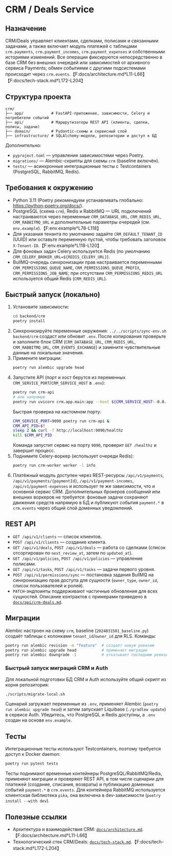 # CRM / Deals Service

## Назначение
CRM/Deals управляет клиентами, сделками, полисами и связанными задачами, а также включает модуль платежей с таблицами `crm.payments`, `crm.payment_incomes`, `crm.payment_expenses` и собственными историями изменений. Все операции фиксируются непосредственно в базе CRM без внешних очередей или зависимостей от архивного сервиса Payments; обмен событиями с другими подсистемами происходит через `crm.events`.【F:docs/architecture.md†L11-L66】【F:docs/tech-stack.md†L172-L204】

## Структура проекта
```
crm/
├── app/            # FastAPI-приложение, зависимости, Celery и потребители событий
├── api/            # Маршрутизаторы REST API (клиенты, сделки, полисы, задачи)
├── domain/         # Pydantic-схемы и сервисный слой
├── infrastructure/ # SQLAlchemy-модели, репозитории и доступ к БД
```
Дополнительно:
- `pyproject.toml` — управление зависимостями через Poetry.
- `migrations/` — Alembic-скрипты для схемы `crm` (baseline включён).
- `tests/` — асинхронные интеграционные тесты с Testcontainers (PostgreSQL, RabbitMQ, Redis).

## Требования к окружению
- Python 3.11 (Poetry рекомендуем устанавливать глобально: https://python-poetry.org/docs/).
- PostgreSQL (схема `crm`), Redis и RabbitMQ — URL подключений настраиваются через переменные `CRM_DATABASE_URL`, `CRM_REDIS_URL`, `CRM_RABBITMQ_URL` и дополнительные параметры очередей (см. `env.example`).【F:env.example†L78-L118】
- Для указания тенанта по умолчанию задайте `CRM_DEFAULT_TENANT_ID` (UUID) или оставьте переменную пустой, чтобы требовать заголовок `X-Tenant-ID`.【F:env.example†L118-L120】
- Для фоновых задач Celery используется Redis (по умолчанию `CRM_CELERY_BROKER_URL=${REDIS_CELERY_URL}`).
- BullMQ-очередь синхронизации прав настраивается переменными `CRM_PERMISSIONS_QUEUE_NAME`, `CRM_PERMISSIONS_QUEUE_PREFIX`, `CRM_PERMISSIONS_JOB_NAME`; при отсутствии `CRM_PERMISSIONS_REDIS_URL` используется общий Redis (`CRM_REDIS_URL`).

## Быстрый запуск (локально)
1. Установите зависимости:
   ```bash
   cd backend/crm
   poetry install
   ```
2. Синхронизируйте переменные окружения: `../../scripts/sync-env.sh backend/crm` создаст или обновит `.env`. После копирования проверьте и заполните блок CRM (`CRM_DATABASE_URL`, `CRM_REDIS_URL`, `CRM_RABBITMQ_URL`, `CRM_EVENTS_EXCHANGE`) и замените чувствительные данные на локальные значения.
3. Примените миграции:
   ```bash
   poetry run alembic upgrade head
   ```
4. Запустите API (порт и хост берутся из переменных `CRM_SERVICE_PORT`/`CRM_SERVICE_HOST` в `.env`):
   ```bash
   poetry run crm-api
   # или напрямую
   poetry run uvicorn crm.app.main:app --host ${CRM_SERVICE_HOST:-0.0.0.0} --port ${CRM_SERVICE_PORT:-8082}
   ```
   Быстрая проверка на кастомном порту:
   ```bash
   CRM_SERVICE_PORT=9090 poetry run crm-api &
   CRM_API_PID=$!
   sleep 2 && curl -f http://localhost:9090/healthz
   kill $CRM_API_PID
   ```
   Команда запустит сервис на порту `9090`, проверит `GET /healthz` и завершит процесс.
5. Поднимите Celery-воркер (использует очереди Redis):
   ```bash
   poetry run crm-worker worker -l info
   ```
6. Платёжный модуль доступен через REST-ресурсы `/api/v1/payments`, `/api/v1/payments/{paymentId}`, `/api/v1/payment-incomes`, `/api/v1/payment-expenses` и использует те же зависимости, что и основной сервис CRM. Дополнительных брокеров сообщений или внешних воркеров не требуется: фоновые задачи сохраняют движения средств напрямую в БД и публикуют события `payment.*` в `crm.events` через общий слой доменных уведомлений.

## REST API
- `GET /api/v1/clients` — список клиентов.
- `POST /api/v1/clients` — создание клиента.
- `GET /api/v1/deals`, `POST /api/v1/deals` — работа со сделками (список отсортирован по `next_review_at`, затем по `updated_at`).
- `GET /api/v1/policies`, `POST /api/v1/policies` — управление полисами.
- `GET /api/v1/tasks`, `POST /api/v1/tasks` — задачи первого уровня.
- `POST /api/v1/permissions/sync` — постановка задания BullMQ на синхронизацию прав доступа для сущности (`owner_type`, `owner_id`, список пользователей и ролей).
- `PATCH`-эндпоинты поддерживают частичные обновления для всех сущностей.
Описание контрактов с примерами приведено в [`docs/api/crm-deals.md`](../../docs/api/crm-deals.md).

## Миграции
Alembic настроен на схему `crm`, baseline (`2024031501_baseline.py`) создаёт таблицы с колонками `tenant_id`/`owner_id` для RLS. Команды:
```bash
poetry run alembic revision -m "feature"  # создаёт новую ревизию
poetry run alembic upgrade head           # применяет миграции
poetry run alembic downgrade -1           # откатывает последнюю ревизию
```

### Быстрый запуск миграций CRM и Auth

Для локальной подготовки БД CRM и Auth используйте общий скрипт из корня репозитория:

```bash
./scripts/migrate-local.sh
```

Сценарий загружает переменные из `.env`, применяет Alembic (`poetry run alembic upgrade head`) и затем запускает Liquibase (`./gradlew update`) в сервисе Auth. Убедитесь, что PostgreSQL и Redis доступны, а `.env` создан на основе `env.example`.

## Тесты
Интеграционные тесты используют Testcontainers, поэтому требуется доступ к Docker daemon:
```bash
poetry run pytest tests
```
Тесты поднимают временные контейнеры PostgreSQL/RabbitMQ/Redis, применяют миграции и проверяют REST API, в том числе сценарии для платежей (создание, списания, возвраты) и публикацию доменных событий `payment.*` в `crm.events`. Для контейнера RabbitMQ используется клиентская библиотека `pika`, она включена в dev-зависимости (`poetry install --with dev`).

## Полезные ссылки
- Архитектура и взаимодействия CRM: [`docs/architecture.md`](../../docs/architecture.md#2-взаимодействия-и-потоки-данных).【F:docs/architecture.md†L11-L66】
- Технологический стек CRM/Deals: [`docs/tech-stack.md`](../../docs/tech-stack.md#crm--deals).【F:docs/tech-stack.md†L172-L204】
